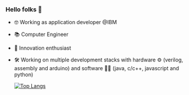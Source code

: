 ### Hello folks 👋

- :nerd_face: Working as application developer @IBM
- :books: Computer Engineer
- :rocket: Innovation enthusiast
- :hammer_and_wrench:  Working on multiple development stacks with hardware :gear: (verilog, assembly and arduino) and software :technologist: (java, c/c++, javascript and python)

	 [![Top Langs](https://github-readme-stats.vercel.app/api/top-langs/?username=rosangela-shigenari&show_icons=true&theme=radical)](https://github.com/rosangela-shigenari/github-readme-stats)


